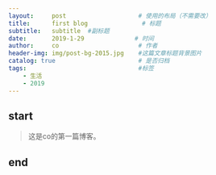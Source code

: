 ```yaml
---
layout:     post                    # 使用的布局（不需要改）
title:      first blog               # 标题 
subtitle:   subtitle  #副标题
date:       2019-1-29              # 时间
author:     co                      # 作者
header-img: img/post-bg-2015.jpg    #这篇文章标题背景图片
catalog: true                       # 是否归档
tags:                               #标签
    - 生活
    - 2019
---
```


## start
>这是co的第一篇博客。

## end